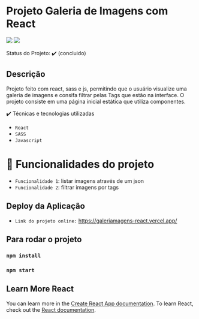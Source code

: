 # Projeto Galeria de Imagens com React

<img src="https://img.shields.io/static/v1?label=react&message=framework&color=blue&style=for-the-badge&logo=REACT"/>
<img src="https://img.shields.io/static/v1?label=Vercel&message=deploy&color=blue&style=for-the-badge&logo=VERCEL"/>

Status do Projeto: ✔️ (concluido)

## Descrição
Projeto feito com react, sass e js, permitindo que o usuário visualize uma galeria de imagens e consifa filtrar pelas Tags que estão na interface. O projeto consiste em uma página inicial estática que utiliza componentes.

✔️ Técnicas e tecnologias utilizadas
- ``React``
- ``SASS``
- ``Javascript``

# :hammer: Funcionalidades do projeto

- `Funcionalidade 1`: listar imagens através de um json
- `Funcionalidade 2`: filtrar imagens por tags


## Deploy da Aplicação
- ``Link do projeto online:`` https://galeriamagens-react.vercel.app/


## Para rodar o projeto
### `npm install`
### `npm start`


## Learn More React
You can learn more in the [Create React App documentation](https://facebook.github.io/create-react-app/docs/getting-started).
To learn React, check out the [React documentation](https://reactjs.org/).
